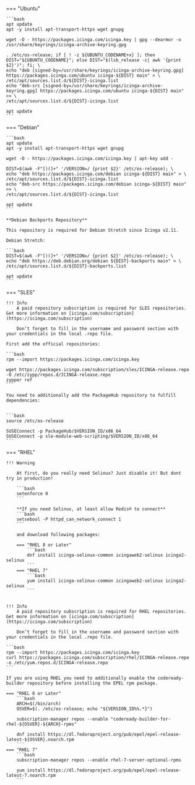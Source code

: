 === "Ubuntu"

    ```bash
    apt update
    apt -y install apt-transport-https wget gnupg

    wget -O - https://packages.icinga.com/icinga.key | gpg --dearmor -o /usr/share/keyrings/icinga-archive-keyring.gpg

    . /etc/os-release; if [ ! -z ${UBUNTU_CODENAME+x} ]; then DIST="${UBUNTU_CODENAME}"; else DIST="$(lsb_release -c| awk '{print $2}')"; fi; \
    echo "deb [signed-by=/usr/share/keyrings/icinga-archive-keyring.gpg] https://packages.icinga.com/ubuntu icinga-${DIST} main" > \
    /etc/apt/sources.list.d/${DIST}-icinga.list
    echo "deb-src [signed-by=/usr/share/keyrings/icinga-archive-keyring.gpg] https://packages.icinga.com/ubuntu icinga-${DIST} main" >> \
    /etc/apt/sources.list.d/${DIST}-icinga.list

    apt update
    ```

=== "Debian"

    ```bash
    apt update
    apt -y install apt-transport-https wget gnupg

    wget -O - https://packages.icinga.com/icinga.key | apt-key add -

    DIST=$(awk -F"[)(]+" '/VERSION=/ {print $2}' /etc/os-release); \
    echo "deb https://packages.icinga.com/debian icinga-${DIST} main" > \
    /etc/apt/sources.list.d/${DIST}-icinga.list
    echo "deb-src https://packages.icinga.com/debian icinga-${DIST} main" >> \
    /etc/apt/sources.list.d/${DIST}-icinga.list

    apt update
    ```

    **Debian Backports Repository**

    This repository is required for Debian Stretch since Icinga v2.11.

    Debian Stretch:

    ```bash
    DIST=$(awk -F"[)(]+" '/VERSION=/ {print $2}' /etc/os-release); \
    echo "deb https://deb.debian.org/debian ${DIST}-backports main" > \
    /etc/apt/sources.list.d/${DIST}-backports.list

    apt update
    ```

=== "SLES"

    !!! Info
        A paid repository subscription is required for SLES repositories. Get more information on [icinga.com/subscription](https://icinga.com/subscription)

        Don’t forget to fill in the username and password section with your credentials in the local .repo file.

    First add the official repositories:

    ```bash
    rpm --import https://packages.icinga.com/icinga.key

    wget https://packages.icinga.com/subscription/sles/ICINGA-release.repo -O /etc/zypp/repos.d/ICINGA-release.repo
    zypper ref
    ```

    You need to additionally add the PackageHub repository to fulfill dependencies:


    ```bash
    source /etc/os-release

    SUSEConnect -p PackageHub/$VERSION_ID/x86_64
    SUSEConnect -p sle-module-web-scripting/$VERSION_ID/x86_64
    ```

=== "RHEL"

    !!! Warning

        At first, do you really need Selinux? Just disable it! But dont try in production!
        
        ```bash
        setenforce 0
        ```

        **If you need Selinux, at least allow Redis® to connect**
        ```bash
        setsebool -P httpd_can_network_connect 1
        ```

        and download following packages:

        === "RHEL 8 or Later"
            ```bash
            dnf install icinga-selinux-common icingaweb2-selinux icinga2-selinux
            ```
        === "RHEL 7"
            ```bash
            yum install icinga-selinux-common icingaweb2-selinux icinga2-selinux
            ```


    !!! Info
        A paid repository subscription is required for RHEL repositories. Get more information on [icinga.com/subscription](https://icinga.com/subscription)

        Don’t forget to fill in the username and password section with your credentials in the local .repo file.

    ```bash
    rpm --import https://packages.icinga.com/icinga.key
    curl https://packages.icinga.com/subscription/rhel/ICINGA-release.repo -o /etc/yum.repos.d/ICINGA-release.repo
    ```

    If you are using RHEL you need to additionally enable the codeready-builder repository before installing the EPEL rpm package.

    === "RHEL 8 or Later"
        ```bash
        ARCH=$(/bin/arch)
        OSVER=$(. /etc/os-release; echo "${VERSION_ID%%.*}")

        subscription-manager repos --enable "codeready-builder-for-rhel-${OSVER}-${ARCH}-rpms"

        dnf install https://dl.fedoraproject.org/pub/epel/epel-release-latest-${OSVER}.noarch.rpm
        ```
    === "RHEL 7"
        ```bash
        subscription-manager repos --enable rhel-7-server-optional-rpms

        yum install https://dl.fedoraproject.org/pub/epel/epel-release-latest-7.noarch.rpm
        ```
